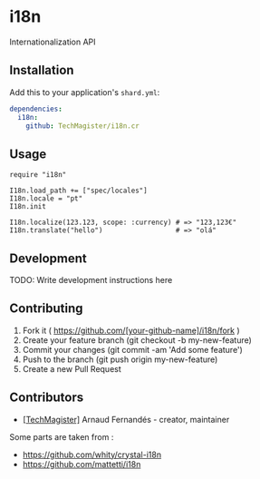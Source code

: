 # i18n

Internationalization API

## Installation


Add this to your application's `shard.yml`:

```yaml
dependencies:
  i18n:
    github: TechMagister/i18n.cr
```


## Usage


```crystal
require "i18n"

I18n.load_path += ["spec/locales"]
I18n.locale = "pt"
I18n.init

I18n.localize(123.123, scope: :currency) # => "123,123€"
I18n.translate("hello")                  # => "olá"

```

## Development

TODO: Write development instructions here

## Contributing

1. Fork it ( https://github.com/[your-github-name]/i18n/fork )
2. Create your feature branch (git checkout -b my-new-feature)
3. Commit your changes (git commit -am 'Add some feature')
4. Push to the branch (git push origin my-new-feature)
5. Create a new Pull Request

## Contributors

- [[TechMagister]](https://github.com/TechMagister) Arnaud Fernandés - creator, maintainer

Some parts are taken from :
- https://github.com/whity/crystal-i18n
- https://github.com/mattetti/i18n

